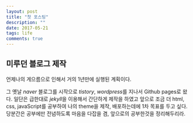 ```yaml
---
layout: post
title: "첫 포스팅"
description: ""
date: 2017-05-21
tags: life
comments: true
---
```




## 미루던 블로그 제작

언제나의 게으름으로 인해서 거의 1년만에 실행된 계획이다.

그 옛날 *naver* 블로그를 시작으로 *tistory*, *wordpress*를 지나서 Github pages로 왔다. 일단은 급한대로 *jekyll*을 이용해서 간단하게 제작을 하였고 앞으로 조금 더 html, css, javaScript를 공부하여 나의 theme을 제작, 배포하는데에 1차 목표를 두고 싶다.
당분간은 공부에만 전념하도록 마음을 다잡을 겸, 앞으로의 공부한것을 정리해두리라.
